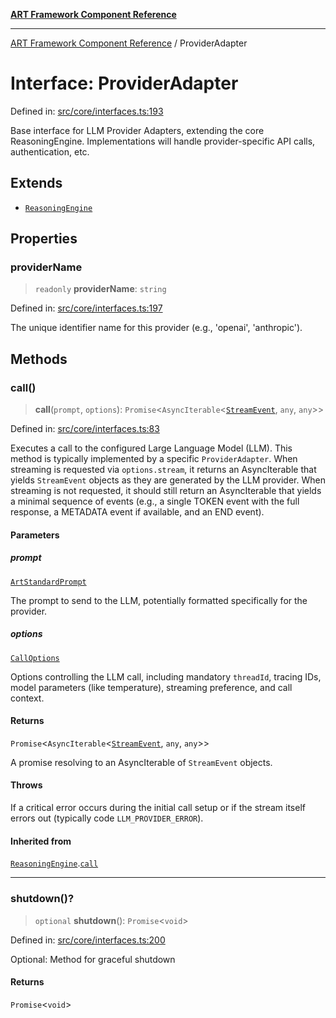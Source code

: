 [**ART Framework Component Reference**](../README.md)

***

[ART Framework Component Reference](../README.md) / ProviderAdapter

# Interface: ProviderAdapter

Defined in: [src/core/interfaces.ts:193](https://github.com/hashangit/ART/blob/389c66e54bc50d9dde33052d28a5a19571a13dbf/src/core/interfaces.ts#L193)

Base interface for LLM Provider Adapters, extending the core ReasoningEngine.
Implementations will handle provider-specific API calls, authentication, etc.

## Extends

- [`ReasoningEngine`](ReasoningEngine.md)

## Properties

### providerName

> `readonly` **providerName**: `string`

Defined in: [src/core/interfaces.ts:197](https://github.com/hashangit/ART/blob/389c66e54bc50d9dde33052d28a5a19571a13dbf/src/core/interfaces.ts#L197)

The unique identifier name for this provider (e.g., 'openai', 'anthropic').

## Methods

### call()

> **call**(`prompt`, `options`): `Promise`\<`AsyncIterable`\<[`StreamEvent`](StreamEvent.md), `any`, `any`\>\>

Defined in: [src/core/interfaces.ts:83](https://github.com/hashangit/ART/blob/389c66e54bc50d9dde33052d28a5a19571a13dbf/src/core/interfaces.ts#L83)

Executes a call to the configured Large Language Model (LLM).
This method is typically implemented by a specific `ProviderAdapter`.
When streaming is requested via `options.stream`, it returns an AsyncIterable
that yields `StreamEvent` objects as they are generated by the LLM provider.
When streaming is not requested, it should still return an AsyncIterable
that yields a minimal sequence of events (e.g., a single TOKEN event with the full response,
a METADATA event if available, and an END event).

#### Parameters

##### prompt

[`ArtStandardPrompt`](../type-aliases/ArtStandardPrompt.md)

The prompt to send to the LLM, potentially formatted specifically for the provider.

##### options

[`CallOptions`](CallOptions.md)

Options controlling the LLM call, including mandatory `threadId`, tracing IDs, model parameters (like temperature), streaming preference, and call context.

#### Returns

`Promise`\<`AsyncIterable`\<[`StreamEvent`](StreamEvent.md), `any`, `any`\>\>

A promise resolving to an AsyncIterable of `StreamEvent` objects.

#### Throws

If a critical error occurs during the initial call setup or if the stream itself errors out (typically code `LLM_PROVIDER_ERROR`).

#### Inherited from

[`ReasoningEngine`](ReasoningEngine.md).[`call`](ReasoningEngine.md#call)

***

### shutdown()?

> `optional` **shutdown**(): `Promise`\<`void`\>

Defined in: [src/core/interfaces.ts:200](https://github.com/hashangit/ART/blob/389c66e54bc50d9dde33052d28a5a19571a13dbf/src/core/interfaces.ts#L200)

Optional: Method for graceful shutdown

#### Returns

`Promise`\<`void`\>
